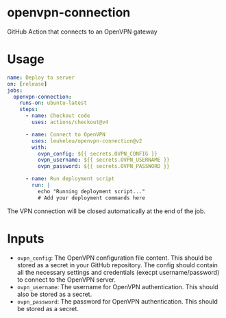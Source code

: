 # openvpn-connection

GitHub Action that connects to an OpenVPN gateway

# Usage

```yaml
name: Deploy to server
on: [release]
jobs:
  openvpn-connection:
    runs-on: ubuntu-latest
    steps:
      - name: Checkout code
        uses: actions/checkout@v4

      - name: Connect to OpenVPN
        uses: leukeleu/openvpn-connection@v2
        with:
          ovpn_config: ${{ secrets.OVPN_CONFIG }}
          ovpn_username: ${{ secrets.OVPN_USERNAME }}
          ovpn_password: ${{ secrets.OVPN_PASSWORD }}

      - name: Run deployment script
        run: |
          echo "Running deployment script..."
          # Add your deployment commands here
```

The VPN connection will be closed automatically at the end of the job.

# Inputs

- `ovpn_config`: The OpenVPN configuration file content. This should be stored as a secret in your GitHub repository.
  The config should contain all the necessary settings and credentials (execpt username/password) to connect to the OpenVPN server.
- `ovpn_username`: The username for OpenVPN authentication. This should also be stored as a secret.
- `ovpn_password`: The password for OpenVPN authentication. This should be stored as a secret.

